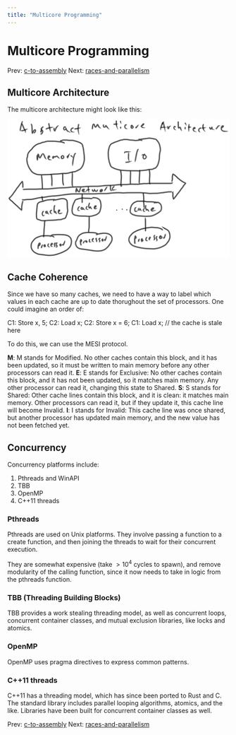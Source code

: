 ```yaml
---
title: "Multicore Programming"
---
```


# Multicore Programming

Prev: [c-to-assembly](c-to-assembly.md)
Next: [races-and-parallelism](races-and-parallelism.md)

## Multicore Architecture

The multicore architecture might look like this:

![Multicore Architecture](../../img/abstract-multicore-architecture.svg)

## Cache Coherence

Since we have so many caches, we need to have a way to label which values in each cache are up to date thorughout the set of processors. One could imagine an order of:

C1: Store x, 5;
C2: Load x;
C2: Store x = 6;
C1: Load x; // the cache is stale here

To do this, we can use the MESI protocol.

**M**: M stands for Modified. No other caches contain this block, and it has been updated, so it must be written to main memory before any other processors can read it.
**E**: E stands for Exclusive: No other caches contain this block, and it has not been updated, so it matches main memory. Any other processor can read it, changing this state to Shared.
**S**: S stands for Shared: Other cache lines contain this block, and it is clean: it matches main memory. Other processors can read it, but if they update it, this cache line will become Invalid.
**I**: I stands for Invalid: This cache line was once shared, but another processor has updated main memory, and the new value has not been fetched yet.

## Concurrency

Concurrency platforms include:

1. Pthreads and WinAPI
2. TBB
3. OpenMP
4. C++11 threads

### Pthreads

Pthreads are used on Unix platforms. They involve passing a function to a create function, and then joining the threads to wait for their concurrent execution.

They are somewhat expensive (take $\gt 10^4$ cycles to spawn), and remove modularity of the calling function, since it now needs to take in logic from the pthreads function.

### TBB (Threading Building Blocks)

TBB provides a work stealing threading model, as well as concurrent loops, concurrent container classes, and mutual exclusion libraries, like locks and atomics.

### OpenMP

OpenMP uses pragma directives to express common patterns.

### C++11 threads

C++11 has a threading model, which has since been ported to Rust and C. The standard library includes parallel looping algorithms, atomics, and the like. Libraries have been built for concurrent container classes as well.


Prev: [c-to-assembly](c-to-assembly.md)
Next: [races-and-parallelism](races-and-parallelism.md)
